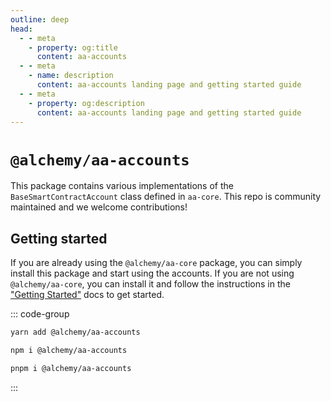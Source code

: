 ```yaml
---
outline: deep
head:
  - - meta
    - property: og:title
      content: aa-accounts
  - - meta
    - name: description
      content: aa-accounts landing page and getting started guide
  - - meta
    - property: og:description
      content: aa-accounts landing page and getting started guide
---
```


# `@alchemy/aa-accounts`

This package contains various implementations of the `BaseSmartContractAccount` class defined in `aa-core`. This repo is community maintained and we welcome contributions!

## Getting started

If you are already using the `@alchemy/aa-core` package, you can simply install this package and start using the accounts. If you are not using `@alchemy/aa-core`, you can install it and follow the instructions in the ["Getting Started"](/getting-started) docs to get started.

::: code-group

```bash [yarn]
yarn add @alchemy/aa-accounts
```

```bash [npm]
npm i @alchemy/aa-accounts
```

```bash [pnpm]
pnpm i @alchemy/aa-accounts
```

:::
